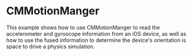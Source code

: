 # CMMotionManger

This example shows how to use CMMotionManger to read the accelerometer and gyroscope information from an iOS device, as well as how to use the fused information to determine the device's orientation is space to drive a physics simulation.

